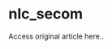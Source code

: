 # nlc_secom
<p>Access original article here..</>
<a href='https://www.sciencedirect.com/science/article/abs/pii/S0950705123001296'>
